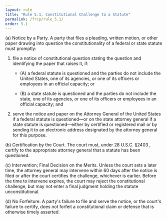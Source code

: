 ```yaml
---
layout: rule
title: "Rule 5.1. Constitutional Challenge to a Statute"
permalink: /frcp/rule_5.1/
order: 5.1
---
```


(a) Notice by a Party. A party that files a pleading, written motion, or other paper drawing into question the constitutionality of a federal or state statute must promptly:


1. file a notice of constitutional question stating the question and identifying the paper that raises it, if:


    - (A) a federal statute is questioned and the parties do not include the United States, one of its agencies, or one of its officers or employees in an official capacity; or


    - (B) a state statute is questioned and the parties do not include the state, one of its agencies, or one of its officers or employees in an official capacity; and


2. serve the notice and paper on the Attorney General of the United States if a federal statute is questioned—or on the state attorney general if a state statute is questioned—either by certified or registered mail or by sending it to an electronic address designated by the attorney general for this purpose.


(b) Certification by the Court. The court must, under 28 U.S.C. §2403 , certify to the appropriate attorney general that a statute has been questioned.


(c) Intervention; Final Decision on the Merits. Unless the court sets a later time, the attorney general may intervene within 60 days after the notice is filed or after the court certifies the challenge, whichever is earlier. Before the time to intervene expires, the court may reject the constitutional challenge, but may not enter a final judgment holding the statute unconstitutional.


(d) No Forfeiture. A party's failure to file and serve the notice, or the court's failure to certify, does not forfeit a constitutional claim or defense that is otherwise timely asserted.
